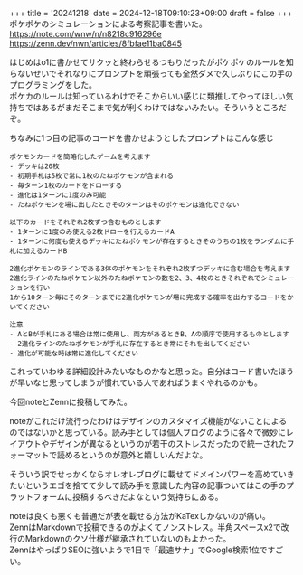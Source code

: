 +++
title = '20241218'
date = 2024-12-18T09:10:23+09:00
draft = false
+++
ポケポケのシミュレーションによる考察記事を書いた。  
https://note.com/wnw/n/n8218c916296e  
https://zenn.dev/nwn/articles/8fbfae11ba0845

はじめはo1に書かせてサクッと終わらせるつもりだったがポケポケのルールを知らないせいでそれなりにプロンプトを頑張っても全然ダメで久しぶりにこの手のプログラミングをした。  
ポケカのルールは知っているわけでそこからいい感じに類推してやってほしい気持ちではあるがまだそこまで気が利くわけではないみたい。そういうところだぞ。  

ちなみに1つ目の記事のコードを書かせようとしたプロンプトはこんな感じ  
```
ポケモンカードを簡略化したゲームを考えます
- デッキは20枚
- 初期手札は5枚で常に1枚のたねポケモンが含まれる
- 毎ターン1枚のカードをドローする
- 進化は1ターンに1度のみ可能
- たねポケモンを場に出したときそのターンはそのポケモンは進化できない

以下のカードをそれぞれ2枚ずつ含むものとします
- 1ターンに1度のみ使える2枚ドローを行えるカードA
- 1ターンに何度も使えるデッキにたねポケモンが存在するときそのうちの1枚をランダムに手札に加えるカードB

2進化ポケモンのラインである3体のポケモンをそれぞれ2枚ずつデッキに含む場合を考えます
2進化ラインのたねポケモン以外のたねポケモンの数を2、3、4枚のときそれぞれでシミュレーションを行い
1から10ターン毎にそのターンまでに2進化ポケモンが場に完成する確率を出力するコードをかいてください

注意
- AとBが手札にある場合は常に使用し、両方があるときB、Aの順序で使用するものとします
- 2進化ラインのたねポケモンが手札に存在するとき常にそれを出してください
- 進化が可能な時は常に進化してください
```
これっていわゆる詳細設計みたいなものかなと思った。自分はコード書いたほうが早いなと思ってしまうが慣れている人であればうまくやれるのかも。  

今回noteとZennに投稿してみた。  

noteがこれだけ流行ったわけはデザインのカスタマイズ機能がないことによるのではないかと思っている。読み手としては個人ブログのように各々で微妙にレイアウトやデザインが異なるというのが若干のストレスだったので統一されたフォーマットで読めるというのが意外と嬉しいんだよな。  

そういう訳でせっかくならオレオレブログに載せてドメインパワーを高めていきたいというエゴを捨てて少しで読み手を意識した内容の記事ついてはこの手のプラットフォームに投稿するべきだよなという気持ちにある。  

noteは良くも悪くも普通だが表を載せる方法がKaTexしかないのが痛い。  
ZennはMarkdownで投稿できるのがよくてノンストレス。半角スペースx2で改行のMarkdownのクソ仕様が継承されていないのもよかった。   
ZennはやっぱりSEOに強いようで1日で「最速サナ」でGoogle検索1位ですごい。